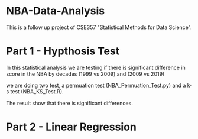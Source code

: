 # NBA-Data-Analysis

This is a follow up project of CSE357 "Statistical Methods for Data Science". 

# Part 1 - Hypthosis Test
In this statistical analysis we are testing if there is significant difference in score in the NBA by decades
(1999 vs 2009) and (2009 vs 2019)

we are doing two test, a permuation test (NBA_Permuation_Test.py) and a k-s test (NBA_KS_Test.R).

The result show that there is significant differences.

# Part 2 - Linear Regression



